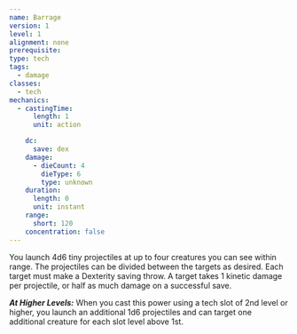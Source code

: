 ```yaml
---
name: Barrage
version: 1
level: 1
alignment: none
prerequisite: 
type: tech
tags:
  - damage
classes:
  - tech
mechanics:
  - castingTime:
      length: 1
      unit: action

    dc:
      save: dex
    damage:
      - dieCount: 4
        dieType: 6
        type: unknown
    duration:
      length: 0
      unit: instant
    range:
      short: 120
    concentration: false
---
```

You launch 4d6 tiny projectiles at up to four creatures you can see within range. The projectiles can be divided between the targets as desired. Each target must make a Dexterity saving throw. A target takes 1 kinetic damage per projectile, or half as much damage on a successful save.

***__At Higher Levels__:*** When you cast this power using a tech slot of 2nd level or higher, you launch an additional 1d6 projectiles and can target one additional creature for each slot level above 1st.
    